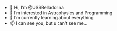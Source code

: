 - 👋 Hi, I’m @USSBelladonna
- 👀 I’m interested in Astrophysics and Programming
- 🌱 I’m currently learning about everything
- 📫 I can see you, but u can't see me...

<!---
USSBelladonna/USSBelladonna is a ✨ special ✨ repository because its `README.md` (this file) appears on your GitHub profile.
You can click the Preview link to take a look at your changes.
--->
